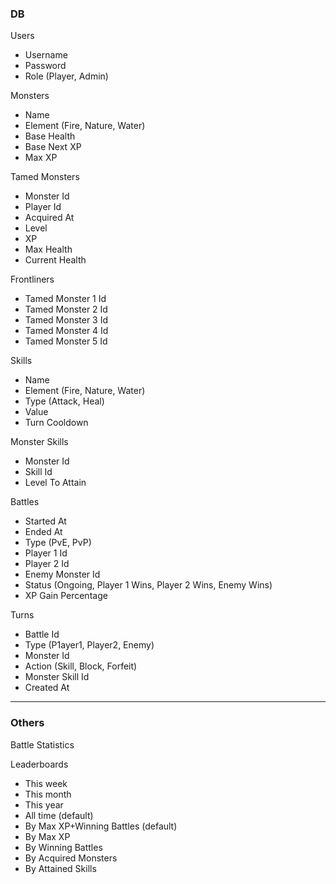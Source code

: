 ### DB

Users

- Username
- Password
- Role (Player, Admin)

Monsters

- Name
- Element (Fire, Nature, Water)
- Base Health
- Base Next XP
- Max XP

Tamed Monsters

- Monster Id
- Player Id
- Acquired At
- Level
- XP
- Max Health
- Current Health

Frontliners

- Tamed Monster 1 Id
- Tamed Monster 2 Id
- Tamed Monster 3 Id
- Tamed Monster 4 Id
- Tamed Monster 5 Id

Skills

- Name
- Element (Fire, Nature, Water)
- Type (Attack, Heal)
- Value
- Turn Cooldown

Monster Skills

- Monster Id
- Skill Id
- Level To Attain

Battles

- Started At
- Ended At
- Type (PvE, PvP)
- Player 1 Id
- Player 2 Id
- Enemy Monster Id
- Status (Ongoing, Player 1 Wins, Player 2 Wins, Enemy Wins)
- XP Gain Percentage

Turns

- Battle Id
- Type (P1ayer1, Player2, Enemy)
- Monster Id
- Action (Skill, Block, Forfeit)
- Monster Skill Id
- Created At

---

### Others

Battle Statistics

Leaderboards

- This week
- This month
- This year
- All time (default)
- By Max XP+Winning Battles (default)
- By Max XP
- By Winning Battles
- By Acquired Monsters
- By Attained Skills

